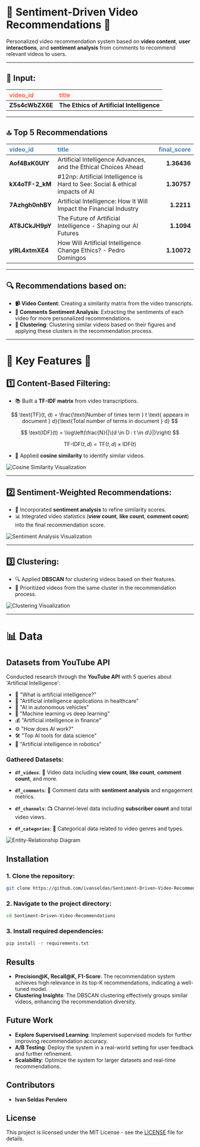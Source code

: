 # 🎯 **Sentiment-Driven Video Recommendations** 🎯

Personalized video recommendation system based on **video content**, **user interactions**, and **sentiment analysis** from comments to recommend relevant videos to users.

---

## **🎥 Input:**

| <span style="color:#ff6347">**video_id**</span> | <span style="color:#ff6347">**title**</span> |
|:------------|:--------------------------------------|
| **Z5s4cWbZX6E** | **The Ethics of Artificial Intelligence** |

---

## **🔝 Top 5 Recommendations**

| <span style="color:#4682b4">**video_id**</span> | <span style="color:#4682b4">**title**</span> | <span style="color:#4682b4">**final_score**</span> |
|:------------|:-------------------------------------------------------------------------------|--------------:|
| **Aof4BxK0UlY** | Artificial Intelligence Advances, and the Ethical Choices Ahead                |       **1.36436** |
| **kX4oTF-2_kM** | #12np:  Artificial Intelligence is Hard to See: Social & ethical impacts of AI |       **1.30757** |
| **7Azhgh0nhBY** | Artificial Intelligence: How It Will Impact the Financial Industry             |       **1.2211**  |
| **AT8JCkJH9pY** | The Future of Artificial Intelligence - Shaping our AI Futures                 |       **1.1094**  |
| **yIRL4xtmXE4** | How Will Artificial Intelligence Change Ethics? - Pedro Domingos               |       **1.10072** |

---

## **🔍 Recommendations based on:**

- **📹 Video Content**: Creating a similarity matrix from the video transcripts.
- **💬 Comments Sentiment Analysis**: Extracting the sentiments of each video for more personalized recommendations.
- **🔗 Clustering**: Clustering similar videos based on their figures and applying these clusters in the recommendation process.


-----------------------------------------------------------------------------------------------------------------

# 🌟 **Key Features** 🌟

## 1️⃣ **Content-Based Filtering**:
- 📚 Built a **TF-IDF matrix** from video transcriptions.

$$
\text{TF}(t, d) = \frac{\text{Number of times term } t \text{ appears in document } d}{\text{Total number of terms in document } d}
$$

$$
\text{IDF}(t) = \log\left(\frac{N}{|\{d \in D : t \in d\}|}\right)
$$

$$
\text{TF-IDF}(t, d) = \text{TF}(t, d) \times \text{IDF}(t)
$$

- 🧠 Applied **cosine similarity** to identify similar videos.

![Cosine Similarity Visualization](https://github.com/user-attachments/assets/e3e29e7b-5629-454a-831a-19cd82bb12c4)

---

## 2️⃣ **Sentiment-Weighted Recommendations**:
- 💬 Incorporated **sentiment analysis** to refine similarity scores.
- 📊 Integrated video statistics (**view count**, **like count**, **comment count**) into the final recommendation score.

![Sentiment Analysis Visualization](https://github.com/user-attachments/assets/eb5ca8a8-dc43-4d39-9340-dfd4f85da648)

---

## 3️⃣ **Clustering**:
- 🔍 Applied **DBSCAN** for clustering videos based on their features.
- 🎯 Prioritized videos from the same cluster in the recommendation process.

![Clustering Visualization](https://github.com/user-attachments/assets/b202fc96-22af-4fdf-a2da-cbaecbd0be52)

---

# 📊 **Data**

## **Datasets from YouTube API**
Conducted research through the **YouTube API** with 5 queries about 'Artificial Intelligence':

- 🤖 "What is artificial intelligence?"
- 🏥 "Artificial intelligence applications in healthcare"
- 🚗 "AI in autonomous vehicles"
- 🧠 "Machine learning vs deep learning"
- 💰 "Artificial intelligence in finance"
- ⚙️ "How does AI work?"
- 🛠️ "Top AI tools for data science"
- 🤖 "Artificial intelligence in robotics"

### **Gathered Datasets:**

- **`df_videos`**: 🎥 Video data including **view count**, **like count**, **comment count**, and more.
  
- **`df_comments`**: 💬 Comment data with **sentiment analysis** and engagement metrics.

- **`df_channels`**: 📺 Channel-level data including **subscriber count** and total video views.
  
- **`df_categories`**: 📂 Categorical data related to video genres and types.

![Entity-Relationship Diagram](https://github.com/user-attachments/assets/072ef07f-c14f-4c7e-95df-4c159d9da5ab)


## Installation

### 1. Clone the repository:
```bash
git clone https://github.com/ivanseldas/Sentiment-Driven-Video-Recommendations.git
```

### 2. Navigate to the project directory:
```bash
cd Sentiment-Driven-Video-Recommendations
```

### 3. Install required dependencies:
```bash
pip install -r requirements.txt
```

## Results

- **Precision@K, Recall@K, F1-Score**: The recommendation system achieves high relevance in its top-K recommendations, indicating a well-tuned model.
- **Clustering Insights**: The DBSCAN clustering effectively groups similar videos, enhancing the recommendation diversity.

## Future Work

- **Explore Supervised Learning**: Implement supervised models for further improving recommendation accuracy.
- **A/B Testing**: Deploy the system in a real-world setting for user feedback and further refinement.
- **Scalability**: Optimize the system for larger datasets and real-time recommendations.

## Contributors

- **Ivan Seldas Perulero**

## License

This project is licensed under the MIT License - see the [LICENSE](./LICENSE) file for details.
